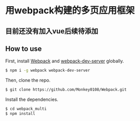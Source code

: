 # 用webpack构建的多页应用框架
## 目前还没有加入vue后续待添加
## How to use
First, install [Webpack](https://www.npmjs.com/package/webpack) and [webpack-dev-server](https://www.npmjs.com/package/webpack-dev-server) globally.

```bash
$ npm i -g webpack webpack-dev-server
```
Then, clone the repo.

```bash
$ git clone https://github.com/Monkey0108/Webpack.git
```
Install the dependencies.

```bash
$ cd webpack_multi
$ npm install
```
